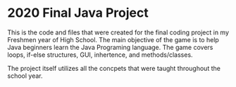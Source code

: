 # 2020 Final Java Project
This is the code and files that were created for the final coding project in my Freshmen year of High School. 
The main objective of the game is to help Java beginners learn the Java Programing language. The game covers loops, if-else structures, GUI, inhertence, and methods/classes.

The project itself utilizes all the concpets that were taught throughout the school year.
